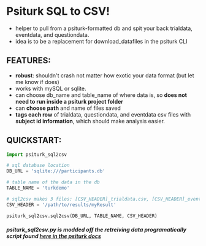 # Psiturk SQL to CSV!
  - helper to pull from a psiturk-formatted db and spit your back trialdata, eventdata, and questiondata.
  - idea is to be a replacement for download_datafiles in the psiturk CLI

## FEATURES:
  - **robust**: shouldn't crash not matter how exotic your data format (but let me know if does)
  - works with mySQL or sqlite.
  - can choose db\_name and table\_name of where data is, so **does not need to run inside a psiturk project folder**
  - can **choose path** and name of files saved
  - **tags each row** of trialdata, questiondata, and eventdata csv files with **subject id information**, which should make analysis easier.

## QUICKSTART:
```python
import psiturk_sql2csv

# sql database location
DB_URL = 'sqlite:///participants.db'  

# table name of the data in the db
TABLE_NAME = 'turkdemo'

# sql2csv makes 3 files: [CSV_HEADER]_trialdata.csv, [CSV_HEADER]_eventdata.csv, and [CSV_HEADER]_questiondata.csv
CSV_HEADER = '/path/to/results/myResult'  

psiturk_sql2csv.sql2csv(DB_URL, TABLE_NAME, CSV_HEADER)
```

##### psiturk_sql2csv.py is modded off the retreiving data programatically script found [here in the psiturk docs](http://psiturk.readthedocs.org/en/latest/retrieving.html)

